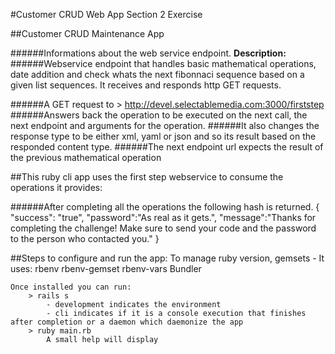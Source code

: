 #Customer CRUD Web App Section 2 Exercise

##Customer CRUD Maintenance App


######Informations about the web service endpoint.
**Description:**
######Webservice endpoint that handles basic mathematical operations, date addition and check whats the next fibonnaci sequence based on a given list sequences. It receives and responds http GET requests.

######A GET request to
    > http://devel.selectablemedia.com:3000/firststep
######Answers back the operation to be executed on the next call, the next endpoint and arguments for the operation.
######It also changes the response type to be either xml, yaml or json and so its result based on the responded content type.
######The next endpoint url expects the result of the previous mathematical operation

##This ruby cli app uses the first step webservice to consume the operations it provides:

######After completing all the operations the following hash is returned.
    {
        "success": "true",
        "password":"As real as it gets.",
        "message":"Thanks for completing the challenge! Make sure to send your code and the password to the person who contacted you."
    }

##Steps to configure and run the app:
    To manage ruby version, gemsets
    - It uses:
        rbenv
        rbenv-gemset
        rbenv-vars
        Bundler

    Once installed you can run:
        > rails s
            - development indicates the environment
            - cli indicates if it is a console execution that finishes after completion or a daemon which daemonize the app
        > ruby main.rb
            A small help will display
